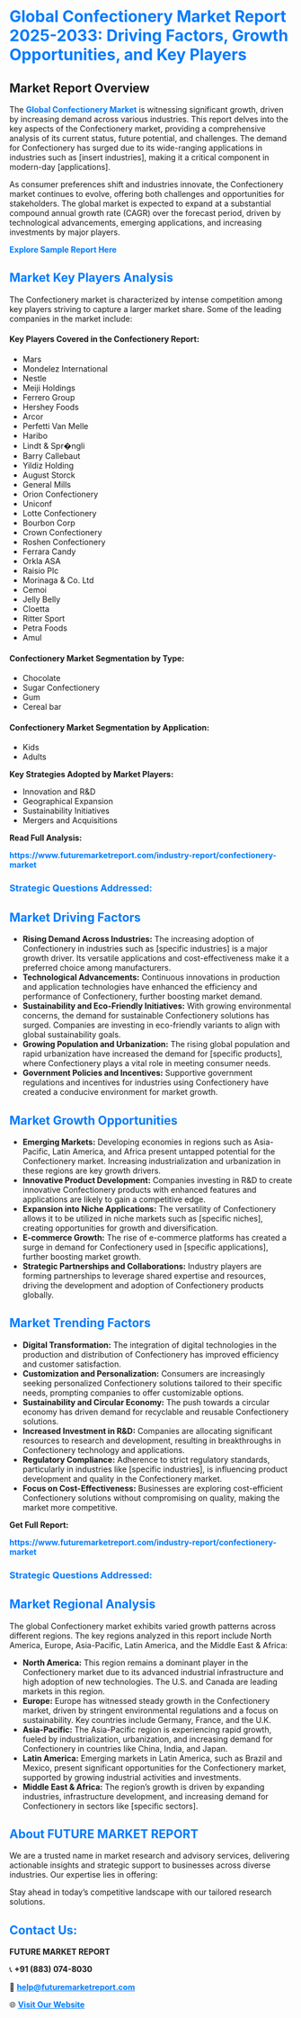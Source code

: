 <h1 style="color: #007BFF;">Global Confectionery Market Report 2025-2033: Driving Factors, Growth Opportunities, and Key Players</h1>

<section id="overview">
<h2>Market Report Overview</h2>
<p>The <a href="https://www.futuremarketreport.com/industry-report/confectionery-market" style="color: #007BFF; text-decoration: none;"><strong>Global Confectionery Market</strong></a> is witnessing significant growth, driven by increasing demand across various industries. This report delves into the key aspects of the Confectionery market, providing a comprehensive analysis of its current status, future potential, and challenges. The demand for Confectionery has surged due to its wide-ranging applications in industries such as [insert industries], making it a critical component in modern-day [applications].</p>
<p>As consumer preferences shift and industries innovate, the Confectionery market continues to evolve, offering both challenges and opportunities for stakeholders. The global market is expected to expand at a substantial compound annual growth rate (CAGR) over the forecast period, driven by technological advancements, emerging applications, and increasing investments by major players.</p>
</section>

<section id="overview">
<p><a href="https://www.futuremarketreport.com/request-sample/reportId=90618" style="color: #007BFF; text-decoration: none;"><strong>Explore Sample Report Here</strong></a></p>
</section>

<section id="key-players">
<h2 style="color: #007BFF;">Market Key Players Analysis</h2>
<p>The Confectionery market is characterized by intense competition among key players striving to capture a larger market share. Some of the leading companies in the market include:</p>
<h4>Key Players Covered in the Confectionery Report:</h4>
<ul><li>Mars</li><li>Mondelez International</li><li>Nestle</li><li>Meiji Holdings</li><li>Ferrero Group</li><li>Hershey Foods</li><li>Arcor</li><li>Perfetti Van Melle</li><li>Haribo</li><li>Lindt &amp; Spr�ngli</li><li>Barry Callebaut</li><li>Yildiz Holding</li><li>August Storck</li><li>General Mills</li><li>Orion Confectionery</li><li>Uniconf</li><li>Lotte Confectionery</li><li>Bourbon Corp</li><li>Crown Confectionery</li><li>Roshen Confectionery</li><li>Ferrara Candy</li><li>Orkla ASA</li><li>Raisio Plc</li><li>Morinaga &amp; Co. Ltd</li><li>Cemoi</li><li>Jelly Belly</li><li>Cloetta</li><li>Ritter Sport</li><li>Petra Foods</li><li>Amul</li></ul>
<h4>Confectionery Market Segmentation by Type:</h4>
<ul><li>Chocolate</li><li>Sugar Confectionery</li><li>Gum</li><li>Cereal bar</li></ul>

<h4>Confectionery Market Segmentation by Application:</h4>
<ul><li>Kids</li><li>Adults</li></ul>
<p><strong>Key Strategies Adopted by Market Players:</strong></p>
<ul>
<li>Innovation and R&D</li>
<li>Geographical Expansion</li>
<li>Sustainability Initiatives</li>
<li>Mergers and Acquisitions</li>
</ul>
</section>

<section>
<p><strong>Read Full Analysis: </strong></p><a href="https://www.futuremarketreport.com/industry-report/confectionery-market" style="color: #007BFF; text-decoration: none;"><strong>https://www.futuremarketreport.com/industry-report/confectionery-market</strong></a>
<h3 style="color: #007BFF;">Strategic Questions Addressed:</h3>
</section>

<section id="driving-factors">
<h2 style="color: #007BFF;">Market Driving Factors</h2>
<ul>
<li><strong>Rising Demand Across Industries:</strong> The increasing adoption of Confectionery in industries such as [specific industries] is a major growth driver. Its versatile applications and cost-effectiveness make it a preferred choice among manufacturers.</li>
<li><strong>Technological Advancements:</strong> Continuous innovations in production and application technologies have enhanced the efficiency and performance of Confectionery, further boosting market demand.</li>
<li><strong>Sustainability and Eco-Friendly Initiatives:</strong> With growing environmental concerns, the demand for sustainable Confectionery solutions has surged. Companies are investing in eco-friendly variants to align with global sustainability goals.</li>
<li><strong>Growing Population and Urbanization:</strong> The rising global population and rapid urbanization have increased the demand for [specific products], where Confectionery plays a vital role in meeting consumer needs.</li>
<li><strong>Government Policies and Incentives:</strong> Supportive government regulations and incentives for industries using Confectionery have created a conducive environment for market growth.</li>
</ul>
</section>

<section id="growth-opportunities">
<h2 style="color: #007BFF;">Market Growth Opportunities</h2>
<ul>
<li><strong>Emerging Markets:</strong> Developing economies in regions such as Asia-Pacific, Latin America, and Africa present untapped potential for the Confectionery market. Increasing industrialization and urbanization in these regions are key growth drivers.</li>
<li><strong>Innovative Product Development:</strong> Companies investing in R&D to create innovative Confectionery products with enhanced features and applications are likely to gain a competitive edge.</li>
<li><strong>Expansion into Niche Applications:</strong> The versatility of Confectionery allows it to be utilized in niche markets such as [specific niches], creating opportunities for growth and diversification.</li>
<li><strong>E-commerce Growth:</strong> The rise of e-commerce platforms has created a surge in demand for Confectionery used in [specific applications], further boosting market growth.</li>
<li><strong>Strategic Partnerships and Collaborations:</strong> Industry players are forming partnerships to leverage shared expertise and resources, driving the development and adoption of Confectionery products globally.</li>
</ul>
</section>

<section id="trending-factors">
<h2 style="color: #007BFF;">Market Trending Factors</h2>
<ul>
<li><strong>Digital Transformation:</strong> The integration of digital technologies in the production and distribution of Confectionery has improved efficiency and customer satisfaction.</li>
<li><strong>Customization and Personalization:</strong> Consumers are increasingly seeking personalized Confectionery solutions tailored to their specific needs, prompting companies to offer customizable options.</li>
<li><strong>Sustainability and Circular Economy:</strong> The push towards a circular economy has driven demand for recyclable and reusable Confectionery solutions.</li>
<li><strong>Increased Investment in R&D:</strong> Companies are allocating significant resources to research and development, resulting in breakthroughs in Confectionery technology and applications.</li>
<li><strong>Regulatory Compliance:</strong> Adherence to strict regulatory standards, particularly in industries like [specific industries], is influencing product development and quality in the Confectionery market.</li>
<li><strong>Focus on Cost-Effectiveness:</strong> Businesses are exploring cost-efficient Confectionery solutions without compromising on quality, making the market more competitive.</li>
</ul>
</section>

<section>
<p><strong>Get Full Report: </strong></p><a href="https://www.futuremarketreport.com/industry-report/confectionery-market" style="color: #007BFF; text-decoration: none;"><strong>https://www.futuremarketreport.com/industry-report/confectionery-market</strong></a>
<h3 style="color: #007BFF;">Strategic Questions Addressed:</h3>
</section>


<section id="regional-analysis">
<h2 style="color: #007BFF;">Market Regional Analysis</h2>
<p>The global Confectionery market exhibits varied growth patterns across different regions. The key regions analyzed in this report include North America, Europe, Asia-Pacific, Latin America, and the Middle East & Africa:</p>
<ul>
<li><strong>North America:</strong> This region remains a dominant player in the Confectionery market due to its advanced industrial infrastructure and high adoption of new technologies. The U.S. and Canada are leading markets in this region.</li>
<li><strong>Europe:</strong> Europe has witnessed steady growth in the Confectionery market, driven by stringent environmental regulations and a focus on sustainability. Key countries include Germany, France, and the U.K.</li>
<li><strong>Asia-Pacific:</strong> The Asia-Pacific region is experiencing rapid growth, fueled by industrialization, urbanization, and increasing demand for Confectionery in countries like China, India, and Japan.</li>
<li><strong>Latin America:</strong> Emerging markets in Latin America, such as Brazil and Mexico, present significant opportunities for the Confectionery market, supported by growing industrial activities and investments.</li>
<li><strong>Middle East & Africa:</strong> The region’s growth is driven by expanding industries, infrastructure development, and increasing demand for Confectionery in sectors like [specific sectors].</li>
</ul>
</section>

<footer>
<h2 style="color: #007BFF;">About FUTURE MARKET REPORT</h2>
<p>We are a trusted name in market research and advisory services, delivering actionable insights and strategic support to businesses across diverse industries. Our expertise lies in offering:</p>

<p>Stay ahead in today’s competitive landscape with our tailored research solutions.</p>

<h2 style="color: #007BFF;">Contact Us:</h2>
<p><strong>FUTURE MARKET REPORT</strong></p>
<p>📞 <strong>+91 (883) 074-8030</strong></p>
<p>📧 <strong><a href="mailto:help@futuremarketreport.com" style="color: #007BFF;">help@futuremarketreport.com</a></strong></p>
<p>🌐 <strong><a href="https://www.futuremarketreport.com/" style="color: #007BFF;">Visit Our Website</a></strong></p>
</footer>